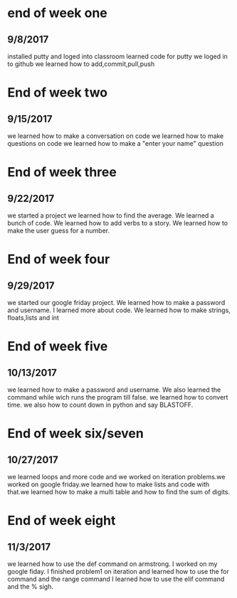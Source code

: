 # end of week one
## 9/8/2017
installed putty and loged into classroom 
learned code for putty we loged in to github 
we learned how to add,commit,pull,push




# End of week two
## 9/15/2017
we learned how to make a conversation on code
we learned how to make questions on code
we learned how to make a "enter your name" question




# End of week three
## 9/22/2017
we started a project we learned how to find the average. We learned a bunch of
code. We learned how to add verbs to a story. We learned how to make the
user guess for a number.



# End of week four
## 9/29/2017
we started our google friday project. We learned how to make a password
and username. I learned more about code. We learned how to make strings,
floats,lists and int



# End of week five
## 10/13/2017
we learned how to make a password and username. We also learned
the command while wich runs the program till false. we learned
how to convert time. we also how to count down in python and say 
BLASTOFF.


# End of week six/seven
## 10/27/2017
we learned loops and more code and we worked on iteration
problems.we worked on google friday.we learned how to make
lists and code with that.we learned how to make a multi table
and how to find the sum of digits.


# End of week eight
## 11/3/2017
we learned how to use the def command on armstrong. I worked on my google fiday.
I finished problem1 on iteration and learned how to use the for command and the 
range command I learned how to use the elif command and the % sigh.
